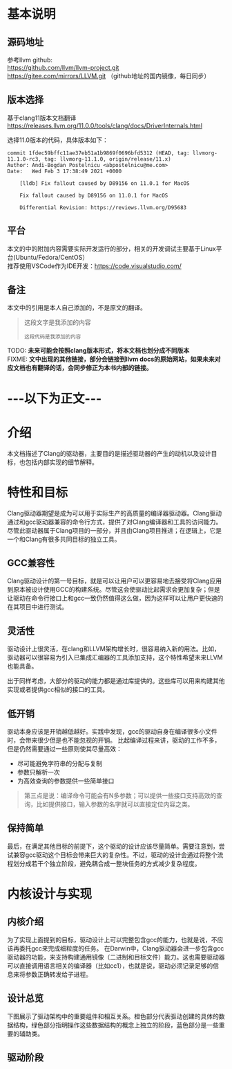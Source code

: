 
# 基本说明

## 源码地址

参考llvm github:  
<https://github.com/llvm/llvm-project.git>  
<https://gitee.com/mirrors/LLVM.git>  （github地址的国内镜像，每日同步）  

## 版本选择

基于clang11版本文档翻译  
<https://releases.llvm.org/11.0.0/tools/clang/docs/DriverInternals.html>

选择11.0版本的代码，具体版本如下：

```
commit 1fdec59bffc11ae37eb51a1b9869f0696bfd5312 (HEAD, tag: llvmorg-11.1.0-rc3, tag: llvmorg-11.1.0, origin/release/11.x)
Author: Andi-Bogdan Postelnicu <abpostelnicu@me.com>
Date:   Wed Feb 3 17:38:49 2021 +0000

    [lldb] Fix fallout caused by D89156 on 11.0.1 for MacOS

    Fix fallout caused by D89156 on 11.0.1 for MacOS

    Differential Revision: https://reviews.llvm.org/D95683
```
## 平台

本文的中的附加内容需要实际开发运行的部分，相关的开发调试主要基于Linux平台(Ubuntu/Fedora/CentOS）  
推荐使用VSCode作为IDE开发：<https://code.visualstudio.com/>

## 备注

本文中的引用是本人自己添加的，不是原文的翻译。
> 这段文字是我添加的内容
> ```
> 这段代码是我添加的内容
> ```

TODO: **未来可能会按照clang版本形式，将本文档也划分成不同版本**  
FIXME: **文中出现的其他链接，部分会链接到llvm docs的原始网站，如果未来对应文档也有翻译的话，会同步修正为本书内部的链接。**

# ---以下为正文---

# 介绍

本文档描述了Clang的驱动器，主要目的是描述驱动器的产生的动机以及设计目标，也包括内部实现的细节解释。

# 特性和目标

Clang驱动器期望是成为可以用于实际生产的高质量的编译器驱动器。Clang驱动通过和gcc驱动器兼容的命令行方式，提供了对Clang编译器和工具的访问能力。  
尽管此驱动器属于Clang项目的一部分，并且由Clang项目推进；在逻辑上，它是一个和Clang有很多共同目标的独立工具。

## GCC兼容性

Clang驱动设计的第一号目标，就是可以让用户可以更容易地去接受将Clang应用到原本被设计使用GCC的构建系统。尽管这会使驱动比起需求会更加复杂；但是让驱动在命令行接口上和gcc一致仍然值得这么做，因为这样可以让用户更快速的在其项目中进行测试。

## 灵活性

驱动设计上很灵活，在clang和LLVM架构增长时，很容易纳入新的用法。比如，驱动器可以很容易为引入已集成汇编器的工具添加支持，这个特性希望未来LLVM也能具备。

出于同样考虑，大部分的驱动的能力都是通过库提供的。这些库可以用来构建其他实现或者提供gcc相似的接口的工具。

## 低开销

驱动本身应该是开销越低越好。实践中发现，gcc的驱动自身在编译很多小文件时，会带来很少但是也不能忽视的开销。
比起编译过程来讲，驱动的工作不多，但是仍然需要通过一些原则使其尽量高效：

- 尽可能避免字符串的分配与复制
- 参数只解析一次
- 为高效查询的参数提供一些简单接口

> 第三点是说：编译命令可能会有N多参数；可以提供一些接口支持高效的查询，比如提供接口，输入参数的名字就可以直接定位内容之类。

## 保持简单

最后，在满足其他目标的前提下，这个驱动的设计应该尽量简单。需要注意到，尝试兼容gcc驱动这个目标会带来巨大的复杂性。不过，驱动的设计会通过将整个流程划分成若干个独立阶段，避免耦合成一整块任务的方式减少复杂程度。

# 内核设计与实现

## 内核介绍

为了实现上面提到的目标，驱动设计上可以完整包含gcc的能力，也就是说，不应该再委托gcc来完成细粒度的任务。
在Darwin中，Clang驱动器会进一步包含gcc驱动器的功能，来支持构建通用镜像（二进制和目标文件）能力。这也需要驱动器可以直接调用语言相关的编译器（比如cc1），也就是说，驱动必须记录足够的信息来将参数正确转发给子进程。

## 设计总览

下图展示了驱动架构中的重要组件和相互关系。橙色部分代表驱动创建的具体的数据结构，绿色部分指明操作这些数据结构的概念上独立的阶段，蓝色部分是一些重要的辅助类。



## 驱动阶段



